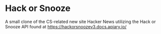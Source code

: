 # Hack or Snooze

A small clone of the CS-related new site Hacker News utilizing the Hack or Snooze API found at https://hackorsnoozev3.docs.apiary.io/
